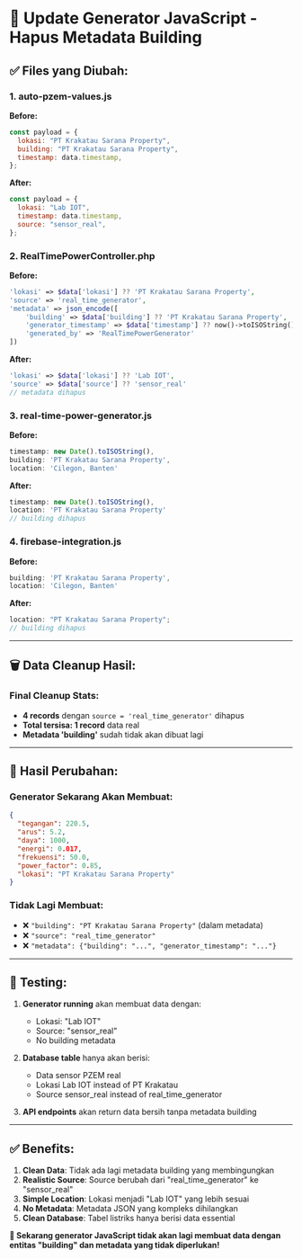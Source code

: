 # 🔧 **Update Generator JavaScript - Hapus Metadata Building**

## **✅ Files yang Diubah:**

### **1. auto-pzem-values.js**

**Before:**

```javascript
const payload = {
  lokasi: "PT Krakatau Sarana Property",
  building: "PT Krakatau Sarana Property",
  timestamp: data.timestamp,
};
```

**After:**

```javascript
const payload = {
  lokasi: "Lab IOT",
  timestamp: data.timestamp,
  source: "sensor_real",
};
```

### **2. RealTimePowerController.php**

**Before:**

```php
'lokasi' => $data['lokasi'] ?? 'PT Krakatau Sarana Property',
'source' => 'real_time_generator',
'metadata' => json_encode([
    'building' => $data['building'] ?? 'PT Krakatau Sarana Property',
    'generator_timestamp' => $data['timestamp'] ?? now()->toISOString(),
    'generated_by' => 'RealTimePowerGenerator'
])
```

**After:**

```php
'lokasi' => $data['lokasi'] ?? 'Lab IOT',
'source' => $data['source'] ?? 'sensor_real'
// metadata dihapus
```

### **3. real-time-power-generator.js**

**Before:**

```javascript
timestamp: new Date().toISOString(),
building: 'PT Krakatau Sarana Property',
location: 'Cilegon, Banten'
```

**After:**

```javascript
timestamp: new Date().toISOString(),
location: 'PT Krakatau Sarana Property'
// building dihapus
```

### **4. firebase-integration.js**

**Before:**

```javascript
building: 'PT Krakatau Sarana Property',
location: 'Cilegon, Banten'
```

**After:**

```javascript
location: "PT Krakatau Sarana Property";
// building dihapus
```

---

## **🗑️ Data Cleanup Hasil:**

### **Final Cleanup Stats:**

- **4 records** dengan `source = 'real_time_generator'` dihapus
- **Total tersisa: 1 record** data real
- **Metadata 'building'** sudah tidak akan dibuat lagi

---

## **🎯 Hasil Perubahan:**

### **Generator Sekarang Akan Membuat:**

```json
{
  "tegangan": 220.5,
  "arus": 5.2,
  "daya": 1000,
  "energi": 0.017,
  "frekuensi": 50.0,
  "power_factor": 0.85,
  "lokasi": "PT Krakatau Sarana Property"
}
```

### **Tidak Lagi Membuat:**

- ❌ `"building": "PT Krakatau Sarana Property"` (dalam metadata)
- ❌ `"source": "real_time_generator"`
- ❌ `"metadata": {"building": "...", "generator_timestamp": "..."}`

---

## **🧪 Testing:**

1. **Generator running** akan membuat data dengan:

   - Lokasi: "Lab IOT"
   - Source: "sensor_real"
   - No building metadata

2. **Database table** hanya akan berisi:

   - Data sensor PZEM real
   - Lokasi Lab IOT instead of PT Krakatau
   - Source sensor_real instead of real_time_generator

3. **API endpoints** akan return data bersih tanpa metadata building

---

## **✅ Benefits:**

1. **Clean Data**: Tidak ada lagi metadata building yang membingungkan
2. **Realistic Source**: Source berubah dari "real_time_generator" ke "sensor_real"
3. **Simple Location**: Lokasi menjadi "Lab IOT" yang lebih sesuai
4. **No Metadata**: Metadata JSON yang kompleks dihilangkan
5. **Clean Database**: Tabel listriks hanya berisi data essential

**🎉 Sekarang generator JavaScript tidak akan lagi membuat data dengan entitas "building" dan metadata yang tidak diperlukan!**
